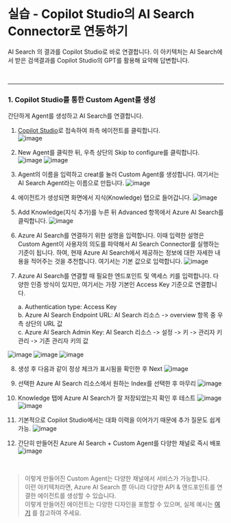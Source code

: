 실습 - Copilot Studio의 AI Search Connector로 연동하기
===

AI Search 의 결과를 Copilot Studio로 바로 연결합니다.
이 아키텍처는 AI Search에서 받은 검색결과를 Copilot Studio의 GPT를 활용해 요약해 답변합니다.

<br/>

---


### 1. Copilot Studio를 통한 Custom Agent를 생성
간단하게 Agent를 생성하고 AI Search를 연결합니다.

1) [Copilot Studio](https://copilotstudio.microsoft.com/)로 접속하여 좌측 에이전트를 클릭합니다.   
![image](https://github.com/user-attachments/assets/0048fcd0-da73-4ba4-8543-eeb5925e1b18)

2) New Agent를 클릭한 뒤, 우측 상단의 Skip to configure를 클릭합니다.
![image](https://github.com/user-attachments/assets/a1bb61eb-ac68-4c9d-91f4-b490bef43dd0)
![image](https://github.com/user-attachments/assets/47866562-ca69-4138-9093-c4dac5d25e0a)

3) Agent의 이름을 입력하고 creat를 눌러 Custom Agent를 생성합니다.
여기서는 AI Search Agent라는 이름으로 만듭니다.
![image](https://github.com/user-attachments/assets/0508af21-ef9b-464a-9047-3c605c5971fa)

4) 에이전트가 생성되면 화면에서 지식(Knowledge) 탭으로 들어갑니다.
![image](https://github.com/user-attachments/assets/a6b0d53e-e14e-491c-a33f-71b0ad1f47ab)

5) Add Knowledge(지식 추가)를 누른 뒤 Advanced 항목에서 Azure AI Search를 클릭합니다.
![image](https://github.com/user-attachments/assets/5f001f1f-7497-4d7b-8f7f-122f3fda98df)

6) Azure AI Search를 연결하기 위한 설명을 입력합니다.    이때 입력한 설명은 Custom Agent이 사용자의 의도를 파악해서 AI Search Connector를 실행하는 기준이 됩니다.
   하여, 현재 Azure AI Search에서 제공하는 정보에 대한 자세한 내용을 적어주는 것을 추천합니다. 여기서는 기본 값으로 입력합니다.
![image](https://github.com/user-attachments/assets/790707d4-8830-4132-8c42-20ca67bff4d3)

7) Azure AI Search를 연결할 때 필요한 엔드포인트 및 액세스 키를 입력합니다.    다양한 인증 방식이 있지만, 여기서는 가장 기본인 Access Key 기준으로 연결합니다.
      
   a. Authentication type: Access Key    
   b. Azure AI Search Endpoint URL: AI Search 리소스 -> overview 항목 중 우측 상단의 URL 값    
   c. Azure AI Search Admin Key: AI Search 리소스 -> 설정 -> 키 -> 관리자 키 관리 -> 기존 관리자 키의 값    

![image](https://github.com/user-attachments/assets/a2ca9824-18eb-4d29-8062-9c857ad01370)
![image](https://github.com/user-attachments/assets/4fdcf87f-87fd-4592-8195-b68b04eb614e)
![image](https://github.com/user-attachments/assets/5dedc178-2f40-440a-b22d-5f74652942dc)

8) 생성 후 다음과 같이 정상 체크가 표시됨을 확인한 후 Next 
![image](https://github.com/user-attachments/assets/ee992a72-3175-4126-8c71-bd09289dc297)

9) 선택한 Azure AI Search 리소스에서 원하는 Index를 선택한 후 마무리
![image](https://github.com/user-attachments/assets/e32f68f7-8c81-4b71-b16b-d98266f28c8b)

10) Knowledge 탭에 Azure AI Search가 잘 저장되었는지 확인 후 테스트
![image](https://github.com/user-attachments/assets/32e0d4f2-533d-4235-9f83-f635b95747eb)
![image](https://github.com/user-attachments/assets/79c12251-432a-4989-a0ea-b0ab5ef2d4cd)

11) 기본적으로 Copilot Studio에서는 대화 이력을 이어가기 때문에 추가 질문도 쉽게 가능.
![image](https://github.com/user-attachments/assets/fde1ad54-3063-453e-8e79-7e595257534a)

12) 간단히 만들어진 Azure AI Search + Custom Agent를 다양한 채널로 즉시 배포
![image](https://github.com/user-attachments/assets/fa0be857-67b5-4a7c-a64d-35a48691f922)

<br/>

> 이렇게 만들어진 Custom Agent는 다양한 채널에서 서비스가 가능합니다.    
> 이런 아키텍처라면, Azure AI Search 뿐 아니라 다양한 API & 엔드포인트를 연결한 에이전트를 생성할 수 있습니다.    
> 이렇게 만들어진 에이전트는 다양한 디자인을 포함할 수 있으며, 실제 예시는 [여기](https://github.com/ChangJu-Ahn/Microsoft-AI-Agent/tree/main/AdaptiveCardSamples#%EC%8B%A4%EC%A0%9C-%ED%99%94%EB%A9%B4%EC%9D%84-%EA%B8%B0%EB%B0%98%EC%9C%BC%EB%A1%9C-%ED%95%9C-%EC%BC%80%EC%9D%B4%EC%8A%A4-%EC%98%88%EC%8B%9C) 를 참고하여 주세요.

